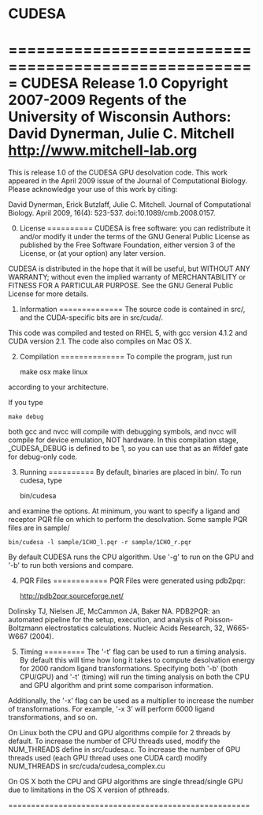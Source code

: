 # CUDESA
=====================================================
CUDESA Release 1.0 
Copyright 2007-2009 Regents of the University of Wisconsin
Authors: David Dynerman, Julie C. Mitchell
http://www.mitchell-lab.org
=====================================================

This is release 1.0 of the CUDESA GPU desolvation code. This work
appeared in the April 2009 issue of the Journal of Computational
Biology. Please acknowledge your use of this work by citing:

David Dynerman, Erick Butzlaff, Julie C. Mitchell. Journal of
Computational Biology. April 2009, 16(4):
523-537. doi:10.1089/cmb.2008.0157.

0. License
==========
CUDESA is free software: you can redistribute it and/or modify it
under the terms of the GNU General Public License as published by the
Free Software Foundation, either version 3 of the License, or (at your
option) any later version.

CUDESA is distributed in the hope that it will be useful, but WITHOUT
ANY WARRANTY; without even the implied warranty of MERCHANTABILITY or
FITNESS FOR A PARTICULAR PURPOSE.  See the GNU General Public License
for more details.

1. Information
==============
The source code is contained in src/, and the CUDA-specific bits are
in src/cuda/. 

This code was compiled and tested on RHEL 5, with gcc version 4.1.2
and CUDA version 2.1. The code also compiles on Mac OS X.  

2. Compilation
==============
To compile the program, just run 

	make osx
	make linux
	
according to your architecture.

If you type 
	
	make debug
	
both gcc and nvcc will compile with debugging symbols, and
nvcc will compile for device emulation, NOT hardware. In this
compilation stage, _CUDESA_DEBUG is defined to be 1, so you can use
that as an #ifdef gate for debug-only code.

3. Running
==========
By default, binaries are placed in bin/. To run cudesa, type

	bin/cudesa

and examine the options. At minimum, you want to specify a ligand and
receptor PQR file on which to perform the desolvation. Some sample PQR
files are in sample/

	bin/cudesa -l sample/1CHO_l.pqr -r sample/1CHO_r.pqr

By default CUDESA runs the CPU algorithm. Use '-g' to run on the GPU
and '-b' to run both versions and compare.

4. PQR Files
============
PQR Files were generated using pdb2pqr:

	http://pdb2pqr.sourceforge.net/

Dolinsky TJ, Nielsen JE, McCammon JA, Baker NA. PDB2PQR: an automated
pipeline for the setup, execution, and analysis of Poisson-Boltzmann
electrostatics calculations. Nucleic Acids Research, 32, W665-W667
(2004).

5. Timing
=========
The '-t' flag can be used to run a timing analysis. By default this
will time how long it takes to compute desolvation energy for 2000
random ligand transformations. Specifying both '-b' (both CPU/GPU) and
'-t' (timing) will run the timing analysis on both the CPU and GPU
algorithm and print some comparison information.

Additionally, the '-x' flag can be used as a multiplier to increase
the number of transformations. For example, '-x 3' will perform 6000
ligand transformations, and so on.

On Linux both the CPU and GPU algorithms compile for 2 threads by
default. To increase the number of CPU threads used, modify the
NUM_THREADS define in src/cudesa.c. To increase the number of GPU
threads used (each GPU thread uses one CUDA card) modify NUM_THREADS
in src/cuda/cudesa_complex.cu

On OS X both the CPU and GPU algorithms are single thread/single GPU
due to limitations in the OS X version of pthreads.


=====================================================
